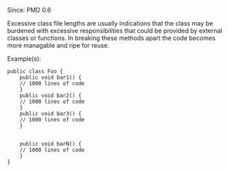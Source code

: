 Since: PMD 0.6

Excessive class file lengths are usually indications that the class may be burdened with excessive 
responsibilities that could be provided by external classes or functions. In breaking these methods
apart the code becomes more managable and ripe for reuse.

Example(s):
```
public class Foo {
	public void bar1() {
    // 1000 lines of code
	}
	public void bar2() {
    // 1000 lines of code
	}
    public void bar3() {
    // 1000 lines of code
	}
	
	
    public void barN() {
    // 1000 lines of code
	}
}
```
